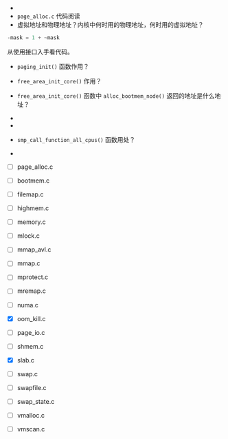 * 
* `page_alloc.c` 代码阅读
* 虚拟地址和物理地址？内核中何时用的物理地址，何时用的虚拟地址？





```c
-mask = 1 + ~mask
```



从使用接口入手看代码。

* `paging_init()` 函数作用？
* `free_area_init_core()` 作用？
* `free_area_init_core()` 函数中 `alloc_bootmem_node()` 返回的地址是什么地址？
* 



* 
* `smp_call_function_all_cpus()` 函数用处？
* 



- [ ] page_alloc.c
- [ ] bootmem.c
- [ ] filemap.c
- [ ] highmem.c
- [ ] memory.c
- [ ] mlock.c
- [ ] mmap_avl.c
- [ ] mmap.c
- [ ] mprotect.c
- [ ] mremap.c
- [ ] numa.c
- [x] oom_kill.c
- [ ] page_io.c
- [ ] shmem.c
- [x] slab.c
- [ ] swap.c
- [ ] swapfile.c
- [ ] swap_state.c
- [ ] vmalloc.c
- [ ] vmscan.c





 